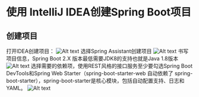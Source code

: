 # 使用 IntelliJ IDEA创建Spring Boot项目

## 创建项目

打开IDEA创建项目：
![Alt text](http://static.bluersw.com/images/spring-boot-helloworld-1.png)
选择Spring Assistant创建项目
![Alt text](http://static.bluersw.com/images/spring-boot-helloworld-2.png)
书写项目信息，Spring Boot 2.X 版本最低需要JDK8的支持也就是Java 1.8版本
![Alt text](http://static.bluersw.com/images/spring-boot-helloworld-3.png)
选择需要的依赖项，使用REST风格的接口服务至少要勾选Spring Boot DevTools和Spring Web Starter（spring-boot-starter-web 自动依赖了 spring-boot-starter），spring-boot-starter是核心模块，包括自动配置支持、日志和 YAML。
![Alt text](http://static.bluersw.com/images/spring-boot-helloworld-4.png)
